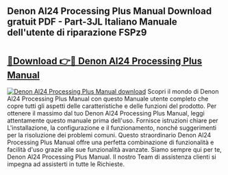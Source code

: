 ## Denon Al24 Processing Plus Manual Download gratuit PDF - Part-3JL Italiano Manuale dell'utente di riparazione FSPz9

# <h2><a href="http://df9oqo.blite.top/?on=Denon+Al24+Processing+Plus+Manual">🔗Download 👉🔴 Denon Al24 Processing Plus Manual</a></h2>

[![Denon Al24 Processing Plus Manual download](https://i.imgur.com/lujVjoI.png)](http://df9oqo.blite.top/?on=Denon+Al24+Processing+Plus+Manual)
Scopri il mondo di Denon Al24 Processing Plus Manual con questo Manuale utente completo che copre tutti gli aspetti delle caratteristiche e delle funzioni del prodotto. Per ottenere il massimo dal tuo Denon Al24 Processing Plus Manual, leggi attentamente questo manuale prima dell'uso. Fornisce istruzioni chiare per L'installazione, la configurazione e il funzionamento, nonché suggerimenti per la risoluzione dei problemi comuni. Questo straordinario Denon Al24 Processing Plus Manual offre una perfetta combinazione di funzionalità e facilità d'uso grazie alle sue funzionalità avanzate. Siamo sempre qui per te, Denon Al24 Processing Plus Manual. Il nostro Team di assistenza clienti si impegna ad assisterti in tutte le Richieste.
